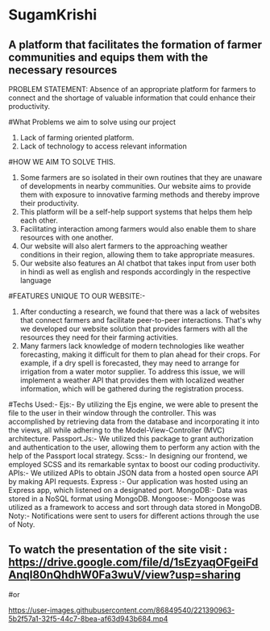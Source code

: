 # SugamKrishi
## A platform that facilitates the formation of farmer communities and equips them with the necessary resources

PROBLEM STATEMENT:
Absence of an appropriate platform for farmers to connect and the shortage of valuable information that could enhance their productivity.

#What Problems we aim to solve using our project
1. Lack of farming oriented platform.
2. Lack of technology to access relevant information

#HOW WE AIM TO SOLVE THIS.
1. Some farmers are so isolated in their own routines that they are unaware of developments in nearby communities. Our website aims to provide them with exposure to innovative farming methods and thereby improve their productivity.
2. This platform will be a self-help support systems that helps them help each other.
3. Facilitating interaction among farmers would also enable them to share resources with one another.
4. Our website will also alert farmers to the approaching weather conditions in their region, allowing them to take appropriate measures.
5. Our website also features an AI chatbot that takes input from user both in hindi as well as english and responds accordingly in the respective language

#FEATURES UNIQUE TO OUR WEBSITE:-
1. After conducting a research, we found that there was a lack of websites that connect farmers and facilitate peer-to-peer interactions. That's why we developed our website solution that provides farmers with all the resources they need for their farming activities.
2. Many farmers lack knowledge of modern technologies like weather forecasting, making it difficult for them to plan ahead for their crops. For example, if a dry spell is forecasted, they may need to arrange for irrigation from a water motor supplier. To address this issue, we will implement a weather API that provides them with localized weather information, which will be gathered during the registration process.


#Techs Used:-
Ejs:-
By utilizing the Ejs engine, we were able to present the file to the user in their window through the controller. This was accomplished by retrieving data from the database and incorporating it into the views, all while adhering to the Model-View-Controller (MVC) architecture.
Passport.Js:-
We utilized this package to grant authorization and authentication to the user, allowing them to perform any action with the help of the Passport local strategy.
Scss:-
In designing our frontend, we employed SCSS and its remarkable syntax to boost our coding productivity.
APIs:- 
We utilized APIs to obtain JSON data from a hosted open source API by making API requests.
Express :-
Our application was hosted using an Express app, which listened on a designated port.
MongoDB:-
Data was stored in a NoSQL format using MongoDB.
Mongoose:-
Mongoose was utilized as a framework to access and sort through data stored in MongoDB.
Noty:-
Notifications were sent to users for different actions through the use of Noty.

## To watch the presentation of the site visit : https://drive.google.com/file/d/1sEzyaqOFgeiFdAnqI80nQhdhW0Fa3wuV/view?usp=sharing

#or

https://user-images.githubusercontent.com/86849540/221390963-5b2f57a1-32f5-44c7-8bea-af63d943b684.mp4



